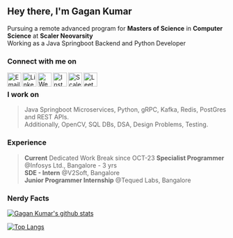 ## Hey there, I'm **Gagan Kumar** <br>
Pursuing a remote advanced program for **Masters of Science** in **Computer Science** at **Scaler Neovarsity** \
Working as a Java Springboot Backend and Python Developer

### Connect with me on
[<img align="left" alt="Email" width="32px" src="https://ssl.gstatic.com/ui/v1/icons/mail/rfr/gmail.ico" />][Mail]
[<img align="left" alt="LinkedIn" width="32px" src="https://static-exp1.licdn.com/sc/h/8s162nmbcnfkg7a0k8nq9wwqo" />][Linkedin]
[<img align="left" alt="Website" width="32px" src="https://github.com/fluidicon.png" />][Website]
[<img align="left" alt="Instagram" width="32px" src="https://static.cdninstagram.com/rsrc.php/yS/r/f_5NUHW7AZC.ico" />][Instagram]
[<img align="left" alt="Scaler" width="32px" src="https://content.interviewbit.com/sr-logo.png" />][Scaler]
[<img align="left" alt="Leetcode" width="32px" src="https://upload.wikimedia.org/wikipedia/commons/1/19/LeetCode_logo_black.png" />][Leetcode]

<br>

### I work on
> Java Springboot Microservices, Python, gRPC, Kafka, Redis, PostGres and REST APIs.\
> Additionally, OpenCV, SQL DBs, DSA, Design Problems, Testing.

### Experience
> **Current** Dedicated Work Break since OCT-23
> **Specialist Programmer** @Infosys Ltd., Bangalore - 3 yrs\
> **SDE - Intern** @V2Soft, Bangalore \
> **Junior Programmer Internship** @Tequed Labs, Bangalore

### Nerdy Facts
[![Gagan Kumar's github stats](https://github-readme-stats.vercel.app/api?username=sgagankumar&count_private=true&hide=issues,contribs&show_icons=true&rank_icon=github&theme=midnight-purple)](https://github.com/sgagankumar)
<!-- Reference https://github.com/anuraghazra/ --->
[![Top Langs](https://github-readme-stats.vercel.app/api/top-langs/?username=sgagankumar&layout=compact&theme=midnight-purple)]()

[Mail]: mailto://sgagankumar@gmail.com
[Instagram]: https://instagram.com/sgagankumar/
[LinkedIn]: https://www.linkedin.com/in/sgagankumar/
[Website]: https://sgagankumar.netlify.app/
[Scaler]: https://www.scaler.com/academy/profile/4eef31375943/
[Leetcode]: https://leetcode.com/u/sgagankumar/
